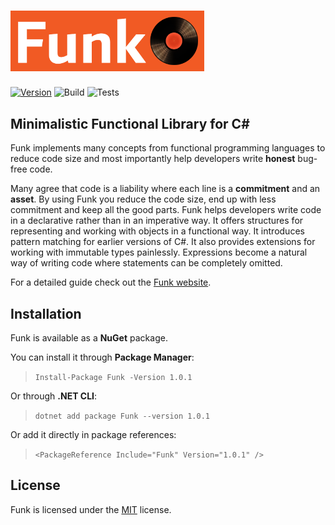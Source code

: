 
<h1 style="color:#f15a24; font-family:Roboto"><img src="Files/funk-logo.png" width="310"/></h1>

[![Version](https://img.shields.io/nuget/vpre/Funk.svg)](https://www.nuget.org/packages/Funk)
![Build](https://github.com/cerimharun/Funk/workflows/Build/badge.svg)
![Tests](https://github.com/cerimharun/Funk/workflows/Tests/badge.svg)

## Minimalistic Functional Library for C#

Funk implements many concepts from functional programming languages to reduce code size and most importantly help developers write **honest** bug-free code.

Many agree that code is a liability where each line is a **commitment** and an **asset**. By using Funk you reduce the code size, end up with less commitment and keep all the good parts. Funk helps developers write code in a declarative rather than in an imperative way. It offers structures for representing and working with objects in a functional way. It introduces pattern matching for earlier versions of C#. It also provides extensions for working with immutable types painlessly. Expressions become a natural way of writing code where statements can be completely omitted.

For a detailed guide check out the [Funk website](https://hcerim.github.io/Funk).

## Installation

Funk is available as a **NuGet** package.

You can install it through **Package Manager**:

>`Install-Package Funk -Version 1.0.1`

Or through **.NET CLI**:

>`dotnet add package Funk --version 1.0.1`

Or add it directly in package references:

>`<PackageReference Include="Funk" Version="1.0.1" />`


## License

Funk is licensed under the [MIT](/Files/license.txt) license.
